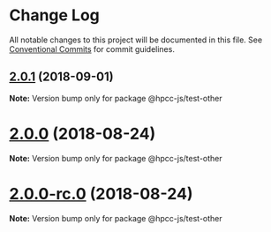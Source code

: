 # Change Log

All notable changes to this project will be documented in this file.
See [Conventional Commits](https://conventionalcommits.org) for commit guidelines.

<a name="2.0.1"></a>
## [2.0.1](https://github.com/GordonSmith/Visualization/compare/@hpcc-js/test-other@2.0.0...@hpcc-js/test-other@2.0.1) (2018-09-01)

**Note:** Version bump only for package @hpcc-js/test-other





<a name="2.0.0"></a>
# [2.0.0](https://github.com/GordonSmith/Visualization/compare/@hpcc-js/test-other@0.0.57...@hpcc-js/test-other@2.0.0) (2018-08-24)

**Note:** Version bump only for package @hpcc-js/test-other





<a name="2.0.0-rc.0"></a>
# [2.0.0-rc.0](https://github.com/GordonSmith/Visualization/compare/@hpcc-js/test-other@0.0.57...@hpcc-js/test-other@2.0.0-rc.0) (2018-08-24)

**Note:** Version bump only for package @hpcc-js/test-other
